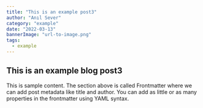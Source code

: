 ```yaml
---
title: "This is an example post3"
author: "Anıl Sever"
category: "example"
date: "2022-03-13"
bannerImage: "url-to-image.png"
tags:
  - example
---
```


## This is an example blog post3

This is sample content. The section above is called Frontmatter where we can add post metadata like title and author. You can add as little or as many properties in the frontmatter using YAML syntax.
